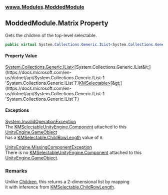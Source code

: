 ### [wawa.Modules](wawa.Modules.md 'wawa.Modules').[ModdedModule](ModdedModule.md 'wawa.Modules.ModdedModule')

## ModdedModule.Matrix Property

Gets the children of the top-level selectable.

```csharp
public virtual System.Collections.Generic.IList<System.Collections.Generic.IList<KMSelectable>> Matrix { get; }
```

#### Property Value
[System.Collections.Generic.IList&lt;](https://docs.microsoft.com/en-us/dotnet/api/System.Collections.Generic.IList-1 'System.Collections.Generic.IList`1')[System.Collections.Generic.IList&lt;](https://docs.microsoft.com/en-us/dotnet/api/System.Collections.Generic.IList-1 'System.Collections.Generic.IList`1')[KMSelectable](https://docs.microsoft.com/en-us/dotnet/api/KMSelectable 'KMSelectable')[&gt;](https://docs.microsoft.com/en-us/dotnet/api/System.Collections.Generic.IList-1 'System.Collections.Generic.IList`1')[&gt;](https://docs.microsoft.com/en-us/dotnet/api/System.Collections.Generic.IList-1 'System.Collections.Generic.IList`1')

#### Exceptions

[System.InvalidOperationException](https://docs.microsoft.com/en-us/dotnet/api/System.InvalidOperationException 'System.InvalidOperationException')  
The [KMSelectable](https://docs.microsoft.com/en-us/dotnet/api/KMSelectable 'KMSelectable')[UnityEngine.Component](https://docs.microsoft.com/en-us/dotnet/api/UnityEngine.Component 'UnityEngine.Component') attached to this [UnityEngine.GameObject](https://docs.microsoft.com/en-us/dotnet/api/UnityEngine.GameObject 'UnityEngine.GameObject')  
has a [KMSelectable.ChildRowLength](https://docs.microsoft.com/en-us/dotnet/api/KMSelectable.ChildRowLength 'KMSelectable.ChildRowLength') value of `0`.

[UnityEngine.MissingComponentException](https://docs.microsoft.com/en-us/dotnet/api/UnityEngine.MissingComponentException 'UnityEngine.MissingComponentException')  
There is no [KMSelectable](https://docs.microsoft.com/en-us/dotnet/api/KMSelectable 'KMSelectable')[UnityEngine.Component](https://docs.microsoft.com/en-us/dotnet/api/UnityEngine.Component 'UnityEngine.Component') attached to this [UnityEngine.GameObject](https://docs.microsoft.com/en-us/dotnet/api/UnityEngine.GameObject 'UnityEngine.GameObject').

### Remarks
  
Unlike [Children](ModdedModule.Children.md 'wawa.Modules.ModdedModule.Children'), this returns a 2-dimensional list by mapping  
it with inference from [KMSelectable.ChildRowLength](https://docs.microsoft.com/en-us/dotnet/api/KMSelectable.ChildRowLength 'KMSelectable.ChildRowLength').